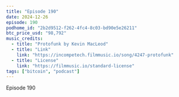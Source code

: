 ```yaml
---
title: "Episode 190"
date: 2024-12-26
episode: 190
podhome_id: "2b2d9512-f262-4fc4-8c03-bd90e5e26211"
btc_price_usd: "98,792"
music_credits:
  - title: "Protofunk by Kevin MacLeod"
  - title: "Link"
    link: "https://incompetech.filmmusic.io/song/4247-protofunk"
  - title: "License"
    link: "https://filmmusic.io/standard-license"
tags: ["bitcoin", "podcast"]
---
```


Episode 190